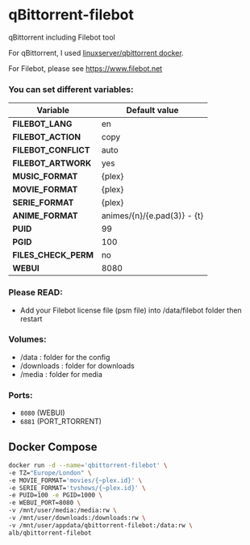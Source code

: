 # qBittorrent-filebot

qBittorrent including Filebot tool

For qBittorrent, I used [linuxserver/qbittorrent docker](https://hub.docker.com/r/linuxserver/qbittorrent).

For Filebot, please see https://www.filebot.net


### You can set different variables:

| Variable |  Default value |
| -------- |  ------------- |
| **FILEBOT_LANG** | en
| **FILEBOT_ACTION** | copy
| **FILEBOT_CONFLICT** | auto
| **FILEBOT_ARTWORK** | yes
| **MUSIC_FORMAT** | {plex}
| **MOVIE_FORMAT** | {plex}
| **SERIE_FORMAT** | {plex}
| **ANIME_FORMAT** | animes/{n}/{e.pad(3)} - {t}
| **PUID** | 99
| **PGID** | 100
| **FILES_CHECK_PERM** | no
| **WEBUI** | 8080

### Please READ:

* Add your Filebot license file (psm file) into /data/filebot folder then restart


### Volumes:

- /data : folder for the config
- /downloads : folder for downloads
- /media : folder for media

### Ports:

 - `8080` (WEBUI)
 - `6881` (PORT_RTORRENT)

## Docker Compose
```sh
docker run -d --name='qbittorrent-filebot' \
-e TZ="Europe/London" \
-e MOVIE_FORMAT='movies/{~plex.id}' \
-e SERIE_FORMAT='tvshows/{~plex.id}' \
-e PUID=100 -e PGID=1000 \
-e WEBUI_PORT=8080 \
-v /mnt/user/media:/media:rw \
-v /mnt/user/downloads:/downloads:rw \
-v /mnt/user/appdata/qbittorrent-filebot:/data:rw \
alb/qbittorrent-filebot